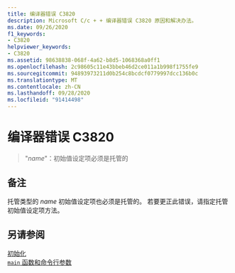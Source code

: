 ```yaml
---
title: 编译器错误 C3820
description: Microsoft C/c + + 编译器错误 C3820 原因和解决办法。
ms.date: 09/26/2020
f1_keywords:
- C3820
helpviewer_keywords:
- C3820
ms.assetid: 98638838-068f-4a62-b8d5-1068368a0ff1
ms.openlocfilehash: 2c98605c11e43bbeb46d2ce011a1b998f1755fe9
ms.sourcegitcommit: 94893973211d0b254c8bcdcf0779997dcc136b0c
ms.translationtype: MT
ms.contentlocale: zh-CN
ms.lasthandoff: 09/28/2020
ms.locfileid: "91414498"
---
```

# <a name="compiler-error-c3820"></a>编译器错误 C3820

> "*name*"：初始值设定项必须是托管的

## <a name="remarks"></a>备注

托管类型的 *name* 初始值设定项也必须是托管的。 若要更正此错误，请指定托管初始值设定项方法。

## <a name="see-also"></a>另请参阅

[初始化](../../cpp/initializers.md)\
[`main` 函数和命令行参数](../../cpp/main-function-command-line-args.md)
